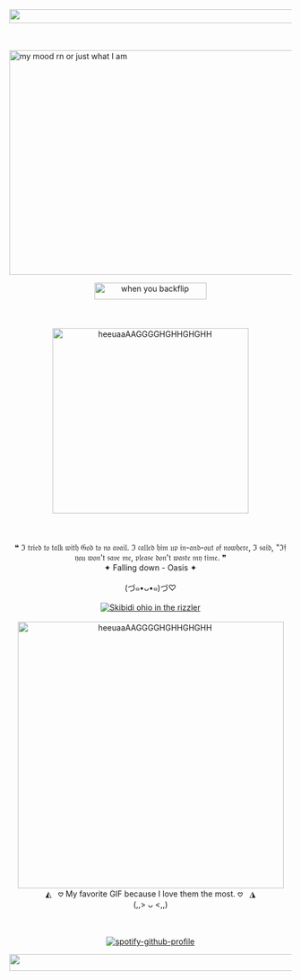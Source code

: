 <div align="center">
  <img src="https://img1.picmix.com/output/stamp/normal/7/6/1/0/2500167_58257.gif" width="1400" height="25" alt="skibidi ohio">
</div>

<br>
<br>

<img 
src="https://i.gifer.com/3P6H.gif" width="1200" height="400" alt="my mood rn or just what I am">

<div align="center">
  <img src="https://img1.picmix.com/output/stamp/normal/2/9/3/7/2537392_0ede8.gif" width="200" height="30" alt="when you backflip">
</div>

<br>
<br>
<br>

<div align="center">
  <img src="https://github.com/user-attachments/assets/987a7d26-f071-4b57-ab12-7079dff984ca" width="350" height="330" alt="heeuaaAAGGGGHGHHGHGHH">
</div>

<br>
<br>
<br>

<div align="center">
❝ ℑ 𝔱𝔯𝔦𝔢𝔡 𝔱𝔬 𝔱𝔞𝔩𝔨 𝔴𝔦𝔱𝔥 𝔊𝔬𝔡 𝔱𝔬 𝔫𝔬 𝔞𝔳𝔞𝔦𝔩. ℑ 𝔠𝔞𝔩𝔩𝔢𝔡 𝔥𝔦𝔪 𝔲𝔭 𝔦𝔫-𝔞𝔫𝔡-𝔬𝔲𝔱 𝔬𝔣 𝔫𝔬𝔴𝔥𝔢𝔯𝔢, ℑ 𝔰𝔞𝔦𝔡, "ℑ𝔣 𝔶𝔬𝔲 𝔴𝔬𝔫'𝔱 𝔰𝔞𝔳𝔢 𝔪𝔢, 𝔭𝔩𝔢𝔞𝔰𝔢 𝔡𝔬𝔫'𝔱 𝔴𝔞𝔰𝔱𝔢 𝔪𝔶 𝔱𝔦𝔪𝔢. ❞
</div>

<div align="center">
  ✦ Falling down - Oasis ✦
</div>


<br>

<div align="center">
  (づ๑•ᴗ•๑)づ♡
</div>

<br>

<div align="center">
  <a href="https://github.com/Spectral-Sanctuary">
    <img src="https://komarev.com/ghpvc/?username=Spectral-Sanctuary&label=Detected+ghosts+in+town...&color=b52424" alt="Skibidi ohio in the rizzler">
  </a>
</div>

<br>

<div align="center">
  <img src="https://i.pinimg.com/originals/0d/fa/3e/0dfa3ee0dd11b60cc584c376558687a2.gif" width="475" height="475" alt="heeuaaAAGGGGHGHHGHGHH">
</div>
<div align="center">

<div align="center">
  ◭ &nbsp; 𖹭 My favorite GIF because I love them the most. 𖹭 &nbsp; ◮
</div>

<div align="center">
  (,,> ᴗ <,,)
</div>
  
<br>
<br>

[![spotify-github-profile](https://spotify-github-profile.kittinanx.com/api/view?uid=31tckfmsmy7m3qsgkook6hwjqqne&cover_image=true&theme=default&show_offline=false&background_color=121212&interchange=true&bar_color=ce2222&bar_color_cover=false)](https://spotify-github-profile.kittinanx.com/api/view?uid=31tckfmsmy7m3qsgkook6hwjqqne&redirect=true)

<div align="center">
  <img src="https://img1.picmix.com/output/stamp/normal/7/6/1/0/2500167_58257.gif" width="1400" height="30" alt="skibidi ohio">
</div>
